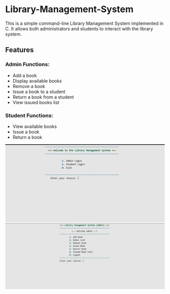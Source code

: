 # Library-Management-System
This is a simple command-line Library Management System implemented in C. It allows both administrators and students to interact with the library system.

## Features
### Admin Functions:

<ul>
  <li>Add a book</li>
  <li>Display available books</li>
  <li>Remove a book</li>
  <li>Issue a book to a student</li>
  <li>Return a book from a student</li>
  <li>View issued books list</li>
</ul>

### Student Functions:

<ul>
  <li>View available books</li>
  <li>Issue a book</li>
  <li>Return a book</li>
</ul>

‎![Demo](https://github.com/Anurag-amrev-7557/Library-Management-System/blob/main/resources/image1.png?raw=true)
‎![Demo](https://github.com/Anurag-amrev-7557/Library-Management-System/blob/main/resources/image2.png?raw=true)
